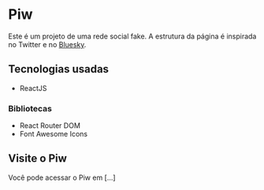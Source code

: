 # Piw

Este é um projeto de uma rede social fake. A estrutura da página é inspirada no Twitter e no [Bluesky](https://staging.bsky.app).

## Tecnologias usadas

- ReactJS

### Bibliotecas

- React Router DOM
- Font Awesome Icons

## Visite o Piw

Você pode acessar o Piw em [...]